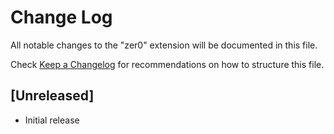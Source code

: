 # Change Log

All notable changes to the "zer0" extension will be documented in this file.

Check [Keep a Changelog](http://keepachangelog.com/) for recommendations on how to structure this file.

## [Unreleased]

- Initial release
